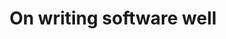 ---
title: "On writing software well"
description: "This are my approaches when writing software applications, specially android and ruby on rails. ❤️"
layout: blog
---